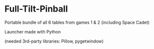 # Full-Tilt-Pinball
Portable bundle of all 6 tables from games 1 & 2 (including Space Cadet)





Launcher made with Python

(needed 3rd-party libraries: Pillow, pygetwindow)

